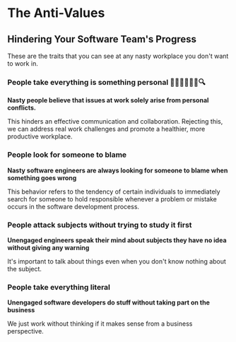 # The Anti-Values

## Hindering Your Software Team's Progress

These are the traits that you can see at any nasty workplace you don't want to work in. 

### People take everything is something personal 🙅‍♂️🙅‍♀️💔👥🔍
**Nasty people believe that issues at work solely arise from personal conflicts.** 

This hinders an effective communication and collaboration. Rejecting this, we can address real work challenges
and promote a healthier, more productive workplace.

### People look for someone to blame 
**Nasty software engineers are always looking for someone to blame when something goes wrong**

This behavior refers to the tendency of certain individuals to immediately search for someone to hold 
responsible whenever a problem or mistake occurs in the software development process.

### People attack subjects without trying to study it first
**Unengaged engineers speak their mind about subjects they have no idea without giving any warning**

It's important to talk about things even when you don't know nothing about the subject.

### People take everything literal
**Unengaged software developers do stuff without taking part on the business**

We just work without thinking if it makes sense from a business perspective.
